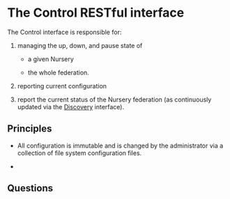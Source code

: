 # The Control RESTful interface

The Control interface is responsible for:

1. managing the up, down, and pause state of

   - a given Nursery

   - the whole federation.

2. reporting current configuration

3. report the current status of the Nursery federation (as continuously 
   updated via the [Discovery](Discovery.md) interface).

## Principles

- All configuration is immutable and is changed by the administrator via a 
  collection of file system configuration files.

- 

## Questions
